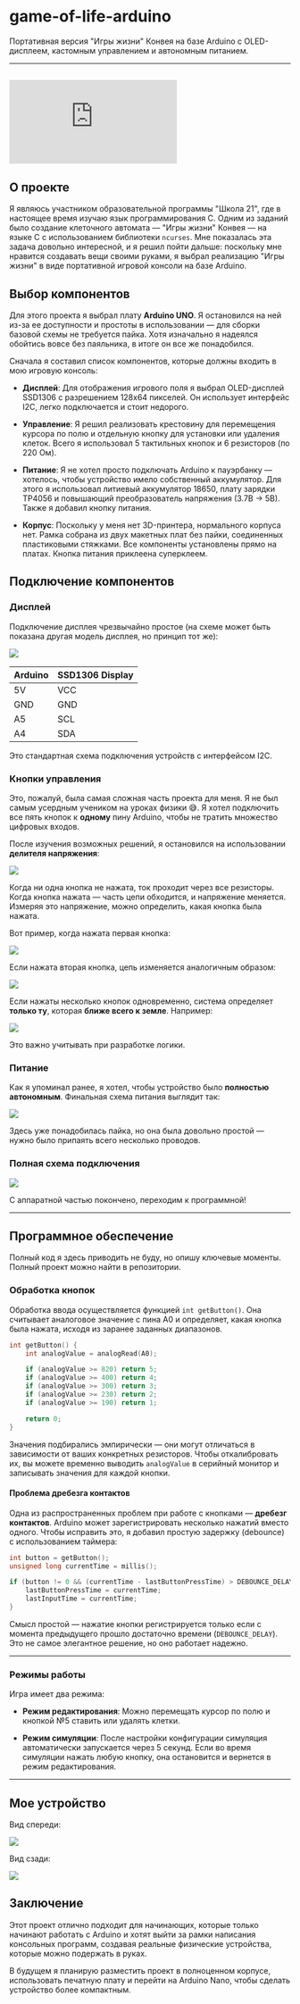 # game-of-life-arduino

Портативная версия "Игры жизни" Конвея на базе Arduino с OLED-дисплеем, кастомным управлением и автономным питанием.

---
![Английская версия](https://github.com/vvetta/game-of-life-arduino/blob/main/README.md)
---

## О проекте

Я являюсь участником образовательной программы "Школа 21", где в настоящее время изучаю язык программирования C. Одним из заданий было создание клеточного автомата — "Игры жизни" Конвея — на языке C с использованием библиотеки `ncurses`. Мне показалась эта задача довольно интересной, и я решил пойти дальше: поскольку мне нравится создавать вещи своими руками, я выбрал реализацию "Игры жизни" в виде портативной игровой консоли на базе Arduino.

## Выбор компонентов

Для этого проекта я выбрал плату **Arduino UNO**. Я остановился на ней из-за ее доступности и простоты в использовании — для сборки базовой схемы не требуется пайка. Хотя изначально я надеялся обойтись вовсе без паяльника, в итоге он все же понадобился.

Сначала я составил список компонентов, которые должны входить в мою игровую консоль:

* **Дисплей**: Для отображения игрового поля я выбрал OLED-дисплей SSD1306 с разрешением 128x64 пикселей. Он использует интерфейс I2C, легко подключается и стоит недорого.

* **Управление**: Я решил реализовать крестовину для перемещения курсора по полю и отдельную кнопку для установки или удаления клеток. Всего я использовал 5 тактильных кнопок и 6 резисторов (по 220 Ом).

* **Питание**: Я не хотел просто подключать Arduino к пауэрбанку — хотелось, чтобы устройство имело собственный аккумулятор. Для этого я использовал литиевый аккумулятор 18650, плату зарядки TP4056 и повышающий преобразователь напряжения (3.7В → 5В). Также я добавил кнопку питания.

* **Корпус**: Поскольку у меня нет 3D-принтера, нормального корпуса нет. Рамка собрана из двух макетных плат без пайки, соединенных пластиковыми стяжками. Все компоненты установлены прямо на платах. Кнопка питания приклеена суперклеем.

## Подключение компонентов

### Дисплей

Подключение дисплея чрезвычайно простое (на схеме может быть показана другая модель дисплея, но принцип тот же):

![](https://github.com/vvetta/game-of-life-arduino/blob/main/images/DisplayConnection.png)

| Arduino | SSD1306 Display |
| ------- | --------------- |
| 5V      | VCC             |
| GND     | GND             |
| A5      | SCL             |
| A4      | SDA             |

Это стандартная схема подключения устройств с интерфейсом I2C.

### Кнопки управления

Это, пожалуй, была самая сложная часть проекта для меня. Я не был самым усердным учеником на уроках физики 😅. Я хотел подключить все пять кнопок к **одному** пину Arduino, чтобы не тратить множество цифровых входов.

После изучения возможных решений, я остановился на использовании **делителя напряжения**:

![](https://github.com/vvetta/game-of-life-arduino/blob/main/images/ControlButtons.png)

Когда ни одна кнопка не нажата, ток проходит через все резисторы. Когда кнопка нажата — часть цепи обходится, и напряжение меняется. Измеряя это напряжение, можно определить, какая кнопка была нажата.

Вот пример, когда нажата первая кнопка:

![](https://github.com/vvetta/game-of-life-arduino/blob/main/images/Pressed%20first%20button.png)

Если нажата вторая кнопка, цепь изменяется аналогичным образом:

![](https://github.com/vvetta/game-of-life-arduino/blob/main/images/Pressed%20second%20button.png)

Если нажаты несколько кнопок одновременно, система определяет **только ту**, которая **ближе всего к земле**. Например:

![](https://github.com/vvetta/game-of-life-arduino/blob/main/images/Pressed%20five%20button.png)

Это важно учитывать при разработке логики.

### Питание

Как я упоминал ранее, я хотел, чтобы устройство было **полностью автономным**. Финальная схема питания выглядит так:

![](https://github.com/vvetta/game-of-life-arduino/blob/main/images/Screenshot%20From%202025-07-05%2013-06-31.png)

Здесь уже понадобилась пайка, но она была довольно простой — нужно было припаять всего несколько проводов.

### Полная схема подключения

![](https://github.com/vvetta/game-of-life-arduino/blob/main/images/Full_scheme.png)

С аппаратной частью покончено, переходим к программной!

---

## Программное обеспечение

Полный код я здесь приводить не буду, но опишу ключевые моменты. Полный проект можно найти в репозитории.

### Обработка кнопок

Обработка ввода осуществляется функцией `int getButton()`. Она считывает аналоговое значение с пина A0 и определяет, какая кнопка была нажата, исходя из заранее заданных диапазонов.

```c
int getButton() {
	int analogValue = analogRead(A0);

	if (analogValue >= 820) return 5;
	if (analogValue >= 400) return 4;
	if (analogValue >= 300) return 3;
	if (analogValue >= 230) return 2;
	if (analogValue >= 190) return 1;

	return 0;
}
```

Значения подбирались эмпирически — они могут отличаться в зависимости от ваших конкретных резисторов. Чтобы откалибровать их, вы можете временно выводить `analogValue` в серийный монитор и записывать значения для каждой кнопки.

#### Проблема дребезга контактов

Одна из распространенных проблем при работе с кнопками — **дребезг контактов**. Arduino может зарегистрировать несколько нажатий вместо одного. Чтобы исправить это, я добавил простую задержку (debounce) с использованием таймера:

```c
int button = getButton();
unsigned long currentTime = millis();

if (button != 0 && (currentTime - lastButtonPressTime) > DEBOUNCE_DELAY) {
	lastButtonPressTime = currentTime;
	lastInputTime = currentTime;
}
```

Смысл простой — нажатие кнопки регистрируется только если с момента предыдущего прошло достаточно времени (`DEBOUNCE_DELAY`). Это не самое элегантное решение, но оно работает надежно.

---

### Режимы работы

Игра имеет два режима:

* **Режим редактирования**: Можно перемещать курсор по полю и кнопкой №5 ставить или удалять клетки.

* **Режим симуляции**: После настройки конфигурации симуляция автоматически запускается через 5 секунд. Если во время симуляции нажать любую кнопку, она остановится и вернется в режим редактирования.

---

## Мое устройство

Вид спереди:

![](https://github.com/vvetta/game-of-life-arduino/blob/main/images/Screenshot%20From%202025-07-05%2014-24-52.png)

Вид сзади:

![](https://github.com/vvetta/game-of-life-arduino/blob/main/images/Screenshot%20From%202025-07-05%2014-25-17.png)

## Заключение

Этот проект отлично подходит для начинающих, которые только начинают работать с Arduino и хотят выйти за рамки написания консольных программ, создавая реальные физические устройства, которые можно подержать в руках.

В будущем я планирую разместить проект в полноценном корпусе, использовать печатную плату и перейти на Arduino Nano, чтобы сделать устройство более компактным.

